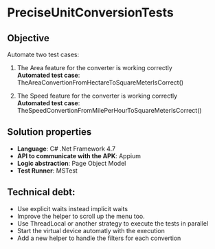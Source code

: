 # PreciseUnitConversionTests

## Objective

Automate two test cases:

1. The Area feature for the converter is working correctly\
  **Automated test case**: TheAreaConvertionFromHectareToSquareMeterIsCorrect()
  
2. The Speed feature for the converter is working correctly\
  **Automated test case**: TheSpeedConvertionFromMilePerHourToSquareMeterIsCorrect()

## Solution properties

- **Language**: C# .Net Framework 4.7
- **API to communicate with the APK**: Appium
- **Logic abstraction**: Page Object Model
- **Test Runner**: MSTest

## Technical debt:

* Use explicit waits instead implicit waits
* Improve the helper to scroll up the menu too.
* Use ThreadLocal or another strategy to execute the tests in parallel
* Start the virtual device automatly with the execution
* Add a new helper to handle the filters for each convertion
